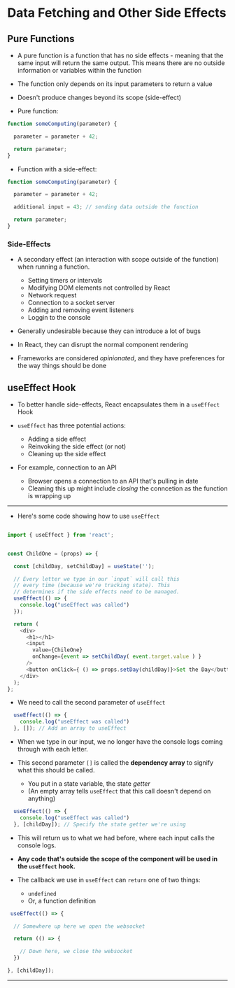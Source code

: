 # Data Fetching and Other Side Effects

## Pure Functions

* A pure function is a function that has no side effects - meaning that the same input will return the same output. This means there are no outside information or variables within the function

* The function only depends on its input parameters to return a value

* Doesn't produce changes beyond its scope (side-effect)

* Pure function:

```js
function someComputing(parameter) {

  parameter = parameter + 42;

  return parameter;
}
```

* Function with a side-effect:

```js
function someComputing(parameter) {

  parameter = parameter + 42;

  additional input = 43; // sending data outside the function

  return parameter;
}
```

### Side-Effects

* A secondary effect (an interaction with scope outside of the function) when running a function.
  * Setting timers or intervals
  * Modifying DOM elements not controlled by React
  * Network request
  * Connection to a socket server
  * Adding and removing event listeners
  * Loggin to the console

* Generally undesirable because they can introduce a lot of bugs

* In React, they can disrupt the normal component rendering

* Frameworks are considered *opinionated*, and they have preferences for the way things should be done

## useEffect Hook

* To better handle side-effects, React encapsulates them in a `useEffect` Hook

* `useEffect` has three potential actions:
  * Adding a side effect
  * Reinvoking the side effect (or not)
  * Cleaning up the side effect

* For example, connection to an API
  * Browser opens a connection to an API that's pulling in date
  * Cleaning this up might include *closing* the conncetion as the function is wrapping up

---

* Here's some code showing how to use `useEffect`

```js

import { useEffect } from 'react';


const ChildOne = (props) => {

  const [childDay, setChildDay] = useState('');

  // Every letter we type in our `input` will call this
  // every time (because we're tracking state). This 
  // determines if the side effects need to be managed.
  useEffect(() => {
    console.log("useEffect was called")
  });

  return (
    <div>
      <h1></h1>
      <input
        value={ChileOne}
        onChange={event => setChildDay( event.target.value ) }
      />
      <button onClick={ () => props.setDay(childDay)}>Set the Day</button>
    </div>
  );
};
```

* We need to call the second parameter of `useEffect`

```js
  useEffect(() => {
    console.log("useEffect was called")
  }, []); // Add an array to useEffect
```

* When we type in our input, we no longer have the console logs coming through with each letter.

* This second parameter `[]` is called the **dependency array** to signify what this should be called.
  * You put in a state variable, the state *getter*
  * (An empty array tells `useEffect` that this call doesn't depend on anything)

```js
  useEffect(() => {
    console.log("useEffect was called")
  }, [childDay]); // Specify the state getter we're using
```

* This will return us to what we had before, where each input calls the console logs.

* **Any code that's outside the scope of the component will be used in the `useEffect` hook.**

* The callback we use in `useEffect` can `return` one of two things:
  * `undefined`
  * Or, a function definition

```js
 useEffect(() => {

  // Somewhere up here we open the websocket

  return (() => {

    // Down here, we close the websocket
  })

}, [childDay]); 
```

---

